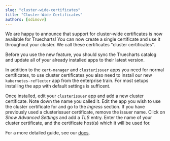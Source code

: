 ```yaml
---
slug: "cluster-wide-certificates"
title: "Cluster-Wide Certificates"
authors: [sdimovv]
---
```


We are happy to announce that support for cluster-wide certificates is now available for Truecharts! You can now create a single certificate and use it throughout your cluster. We call these certificates "cluster certificates".

Before you use the new feature, you should sync the Truecharts catalog and update all of your already installed apps to their latest version.

In addition to the `cert-manager` and `clusterissuer` apps you need for normal certificates, to use cluster certificates you also need to install our new `kubernetes-reflector` app from the enterprise train. For most setups installing the app with default settings is sufficent.

Once installed, edit your `clusterissuer` app and add a new cluster certificate. Note down the name you called it. Edit the app you wish to use the cluster certificate for and go to the _Ingress_ section. If you have previously used a clusterissuer certificate, remove the issuer name. Click on _Show Advanced Settings_  and add a _TLS_ entry. Enter the name of your cluster certificate, and the certificate host(s) which it will be used for.

For a more detailed guide, see our [docs](../docs/charts/enterprise/clusterissuer/cluster-certificates.md).
